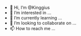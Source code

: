 - 👋 Hi, I’m @Kinggius
- 👀 I’m interested in ...
- 🌱 I’m currently learning ...
- 💞️ I’m looking to collaborate on ...
- 📫 How to reach me ...

<!---
Kinggius/Kinggius is a ✨ special ✨ repository because its `README.md` (this file) appears on your GitHub profile.
You can click the Preview link to take a look at your changes.
--->
